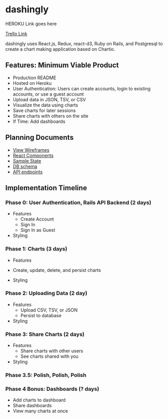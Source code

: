 # dashingly

HEROKU Link goes here

[Trello Link](https://trello.com/b/zj1pXuFv/chartio-clone-peter-schrock)

<!-- TODO did I actually use react-d3? -->
dashingly uses React.js, Redux, react-d3, Ruby on Rails, and Postgresql to create a chart making application based on Chartio.

## Features: Minimum Viable Product
- Production README
- Hosted on Heroku
- User Authentication: Users can create accounts, login to existing accounts, or use a guest account
- Upload data in JSON, TSV, or CSV
- Visualize the data using charts
- Save charts for later sessions
- Share charts with others on the site
- If Time: Add dashboards

## Planning Documents
* [View Wireframes](./wireframes)
* [React Components](./component-hierarchy.md)
* [Sample State](./sample-state.md)
* [DB schema](./schema.md)
* [API endpoints](./api-endpoints.md)

## Implementation Timeline
### Phase 0: User Authentication, Rails API Backend (2 days)
- Features
  + Create Account
  + Sign In
  + Sign In as Guest
- Styling

### Phase 1: Charts (3 days)
- Features
+ Create, update, delete, and persist charts
- Styling

### Phase 2: Uploading Data (2 day)
- Features
  + Upload CSV, TSV, or JSON
  + Persist to database
- Styling

### Phase 3: Share Charts (2 days)
- Features
  + Share charts with other users
  + See charts shared with you
- Styling

### Phase 3.5: Polish, Polish, Polish


### Phase 4 Bonus: Dashboards (? days)
- Add charts to dashboard
- Share dashboards
- View many charts at once
